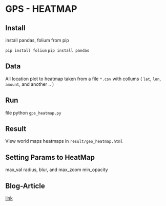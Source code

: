 # GPS - HEATMAP

## Install

install pandas, folium from pip

```pip install folium```
```pip install pandas```

## Data

All location plot to heatmap taken from a file ``*.csv`` with collums ( ``lat``, ``lon``, ``amount``, and another .. )

## Run

file python ``gps_heatmap.py``

## Result

View world maps heatmaps in ``result/geo_heatmap.html``

## Setting Params to HeatMap

max_val
radius, blur, and max_zoom
min_opacity

## Blog-Article
[link](https://alcidanalytics.com/p/geographic-heatmap-in-python)
